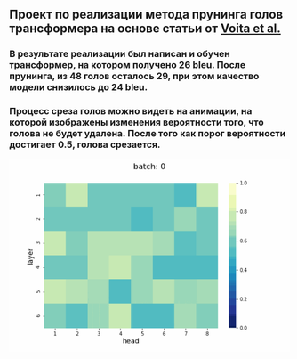 ## Проект по реализации метода прунинга голов трансформера на основе статьи от [Voita et al.](https://www.aclweb.org/anthology/P19-1580/)
### В результате реализации был написан и обучен трансформер, на котором получено 26 bleu. После прунинга, из 48 голов осталось 29, при этом качество модели снизилось до 24 bleu.  
### Процесс среза голов можно видеть на анимации, на которой изображены изменения вероятности того, что голова не будет удалена. После того как порог вероятности достигает 0.5, голова срезается.
 ![my_gif](./gifs/pruning.gif)

